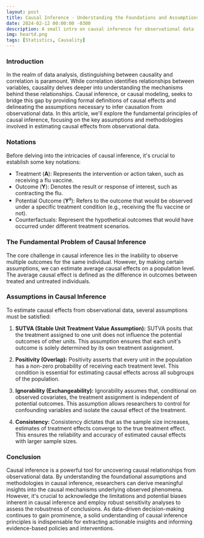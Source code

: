 ```yaml
---
layout: post
title: Causal Inference - Understanding the Foundations and Assumptions
date: 2024-02-12 00:00:00 -0300
description: A small intro on causal inference for observational data
img: heartd.png
tags: [Statistics, Causality]
---
```


### **Introduction**
In the realm of data analysis, distinguishing between causality and correlation is paramount. While correlation identifies relationships between variables, causality delves deeper into understanding the mechanisms behind these relationships. Causal inference, or causal modeling, seeks to bridge this gap by providing formal definitions of causal effects and delineating the assumptions necessary to infer causation from observational data. In this article, we'll explore the fundamental principles of causal inference, focusing on the key assumptions and methodologies involved in estimating causal effects from observational data.

### **Notations**
Before delving into the intricacies of causal inference, it's crucial to establish some key notations:
- Treatment (**A**): Represents the intervention or action taken, such as receiving a flu vaccine.
- Outcome (**Y**): Denotes the result or response of interest, such as contracting the flu.
- Potential Outcome (**Y**<sup>a</sup>): Refers to the outcome that would be observed under a specific treatment condition (e.g., receiving the flu vaccine or not).
- Counterfactuals: Represent the hypothetical outcomes that would have occurred under different treatment scenarios.

### **The Fundamental Problem of Causal Inference**
The core challenge in causal inference lies in the inability to observe multiple outcomes for the same individual. However, by making certain assumptions, we can estimate average causal effects on a population level. The average causal effect is defined as the difference in outcomes between treated and untreated individuals.

### **Assumptions in Causal Inference**
To estimate causal effects from observational data, several assumptions must be satisfied:

1. **SUTVA (Stable Unit Treatment Value Assumption):** SUTVA posits that the treatment assigned to one unit does not influence the potential outcomes of other units. This assumption ensures that each unit's outcome is solely determined by its own treatment assignment.
  
2. **Positivity (Overlap):** Positivity asserts that every unit in the population has a non-zero probability of receiving each treatment level. This condition is essential for estimating causal effects across all subgroups of the population.
  
3. **Ignorability (Exchangeability):** Ignorability assumes that, conditional on observed covariates, the treatment assignment is independent of potential outcomes. This assumption allows researchers to control for confounding variables and isolate the causal effect of the treatment.
  
4. **Consistency:** Consistency dictates that as the sample size increases, estimates of treatment effects converge to the true treatment effect. This ensures the reliability and accuracy of estimated causal effects with larger sample sizes.

### **Conclusion**
Causal inference is a powerful tool for uncovering causal relationships from observational data. By understanding the foundational assumptions and methodologies in causal inference, researchers can derive meaningful insights into the causal mechanisms underlying observed phenomena. However, it's crucial to acknowledge the limitations and potential biases inherent in causal inference and employ robust sensitivity analyses to assess the robustness of conclusions. As data-driven decision-making continues to gain prominence, a solid understanding of causal inference principles is indispensable for extracting actionable insights and informing evidence-based policies and interventions.
